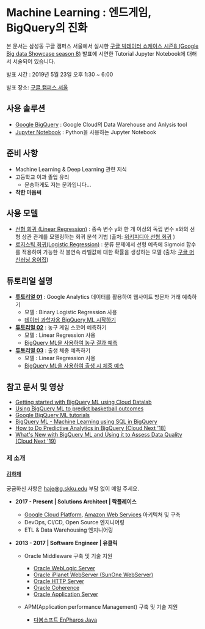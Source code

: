 # Machine Learning : 엔드게임, BigQuery의 진화

본 문서는 삼성동 구글 캠퍼스 서울에서 실시한 [구글 빅데이터 쇼케이스 시즌8 (Google Big data Showcase season 8)]((https://www.campus.co/seoul/ko/events/ag1zfmd3ZWItY2FtcHVzckgLEgpDYW1wdXNOYW1lIgRSb290DAsSCkNhbXB1c05hbWUiBXNlb3VsDAsSB0V2ZW50VjIiEmEyaDNhMDAwMDAwQTFCYkFBSww#events)) 발표에 시연한 Tutorial Jupyter Notebook에 대해서 서술되어 있습니다.

발표 시간 : 2019년 5월 23일 오후 1:30 ~ 6:00  

발표 장소: [구글 캠퍼스 서울](https://www.campus.co/seoul/ko/)



## 사용 솔루션

- [Google BigQuery](https://cloud.google.com/bigquery/) : Google Cloud의 Data Warehouse and Anlysis tool
- [Jupyter Notebook](https://jupyter.org) : Python을 사용하는 Jupyter Notebook



## 준비 사항

- Machine Learning & Deep Learning 관련 지식
- 고등학교 이과 졸업 유리
  - 문송하게도 저는 문과입니다…
- **착한 마음씨**



## 사용 모델

- [선형 회귀 (Linear Regression)](https://developers.google.com/machine-learning/crash-course/descending-into-ml/linear-regression?hl=ko) : 종속 변수 y와 한 개 이상의 독립 변수 x와의 선형 상관 관계를 모델링하는 회귀 분석 기법 (출처: [위키피디아 선형 회귀](https://ko.wikipedia.org/wiki/%EC%84%A0%ED%98%95_%ED%9A%8C%EA%B7%80) )
- [로지스틱 회귀(Logistic Regression)](https://developers.google.com/machine-learning/crash-course/logistic-regression/calculating-a-probability?hl=ko) : 분류 문제에서 선형 예측에 Sigmoid 함수를 적용하여 가능한 각 불연속 라벨값에 대한 확률을 생성하는 모델 (출처: [구글 머신러닝 용어집](https://developers.google.com/machine-learning/glossary/?hl=ko))



## 튜토리얼 설명

- **[튜토리얼 01](https://github.com/hajekim/endgame/blob/master/bqml-tutorial-01.ipynb)** : Google Analytics 데이터를 활용하여 웹사이트 방문자 거래 예측하기
  - 모델 : Binary Logistic Regression 사용
  - [데이터 과학자용 BigQuery ML 시작하기](https://cloud.google.com/bigquery/docs/bigqueryml-scientist-start?hl=ko)
- **[튜토리얼 02](https://github.com/hajekim/endgame/blob/master/bqml-tutorial-02.ipynb)** : 농구 게임 스코어 예측하기
  - 모델 : Linear Regression 사용
  - [BigQuery ML을 사용하여 농구 결과 예측](https://cloud.google.com/bigquery/docs/bigqueryml-ncaa?hl=ko)
- **[튜토리얼 03](https://github.com/hajekim/endgame/blob/master/bqml-tutorial-03.ipynb)** : 출생 체중 예측하기
  - 모델 : Linear Regression 사용
  - [BigQuery ML을 사용하여 출생 시 체중 예측](https://cloud.google.com/bigquery/docs/bigqueryml-natality?hl=ko)



## 참고 문서 및 영상
- [Getting started with BigQuery ML using Cloud Datalab](https://cloud.google.com/bigquery-ml/docs/bigqueryml-notebook-start)
- [Using BigQuery ML to predict basketball outcomes](https://cloud.google.com/bigquery-ml/docs/bigqueryml-ncaa)
- [Google BigQuery ML tutorials](https://cloud.google.com/bigquery-ml/docs/tutorials)
- [BigQuery ML - Machine Learning using SQL in BigQuery](https://www.youtube.com/watch?v=BanOYQVl30I)
- [How to Do Predictive Analytics in BigQuery (Cloud Next ’18)](https://www.youtube.com/watch?v=Ml2aCTn7kFY)
- [What's New with BigQuery ML and Using it to Assess Data Quality (Cloud Next '19)](https://www.youtube.com/watch?v=DnlG4frLKmw)



### 제 소개

#### [김하제](http://www.linkedin.com/in/hajekim)

궁금하신 사항은 haje@g.skku.edu 부담 없이 메일 주세요.

- **2017 - Present | Solutions Architect | 락플레이스**

  - [Google Cloud Platform](https://cloud.google.com/), [Amazon Web Services](https://aws.amazon.com/ko/) 아키텍쳐 및 구축
  - DevOps, CI/CD, Open Source 엔지니어링
  - ETL & Data Warehousing 엔지니어링

- **2013 - 2017 | Software Engineer | 유클릭**

  - Oracle Middleware 구축 및 기술 지원

    - [Oracle WebLogic Server](https://www.oracle.com/kr/middleware/weblogic/)
    - [Oracle iPlanet WebServer (SunOne WebServer)](https://en.wikipedia.org/wiki/Oracle_iPlanet_Web_Server)
    - [Oracle HTTP Server](https://www.oracle.com/technetwork/articles/index-091236.html)
    - [Oracle Coherence](https://www.oracle.com/kr/middleware/coherence/)
    - [Oracle Application Server](https://en.wikipedia.org/wiki/Oracle_Application_Server)

  - APM(Application performance Management) 구축 및 기술 지원

    - [다봄소프트 EnPharos Java]([http://www.dabomsoft.com/wordpress/enpharos-java/](http://www.dabomsoft.com/wordpress/enpharos-java/))

    